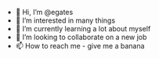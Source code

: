 - 👋 Hi, I’m @egates
- 👀 I’m interested in many things
- 🌱 I’m currently learning a lot about myself
- 💞️ I’m looking to collaborate on a new job
- 📫 How to reach me - give me a banana

<!---
egates/egates is a ✨ special ✨ repository because its `README.md` (this file) appears on your GitHub profile.
You can click the Preview link to take a look at your changes.
--->
